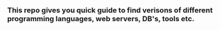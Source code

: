 ### This repo gives you quick guide to find verisons of different programming languages, web servers, DB's, tools etc.
